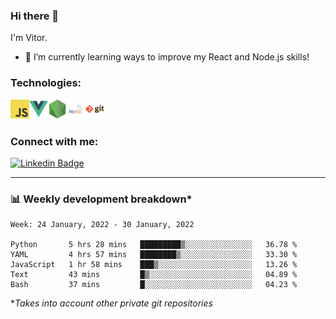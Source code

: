 ### Hi there 👋

I'm Vitor.

- 🌱 I’m currently learning ways to improve my React and Node.js skills!

### Technologies:
<img align="left" alt="Javascript" width="30px" src="https://raw.githubusercontent.com/github/explore/80688e429a7d4ef2fca1e82350fe8e3517d3494d/topics/javascript/javascript.png"/>
<img align="left" alt="VueJs" width="30px" src="https://raw.githubusercontent.com/github/explore/80688e429a7d4ef2fca1e82350fe8e3517d3494d/topics/vue/vue.png"/>
<img align="left" alt="Nodejs" width="30px" src="https://raw.githubusercontent.com/github/explore/80688e429a7d4ef2fca1e82350fe8e3517d3494d/topics/nodejs/nodejs.png" />
<img align="left" alt="Mysql" width="30px" src="https://raw.githubusercontent.com/github/explore/80688e429a7d4ef2fca1e82350fe8e3517d3494d/topics/mysql/mysql.png"/>
<img align="left" alt="Git" width="30px" src="https://raw.githubusercontent.com/github/explore/80688e429a7d4ef2fca1e82350fe8e3517d3494d/topics/git/git.png"/> 

<br /> <br />
### Connect with me:
[![Linkedin Badge](https://img.shields.io/badge/-LinkedIn-blue?style=flat-square&logo=Linkedin&logoColor=white&link=https://www.linkedin.com/in/felipefialho)](https://www.linkedin.com/in/vitorlc)

---

<!-- <p align="center"> <img src="https://komarev.com/ghpvc/?username=vitorlc&label=👀" alt="eitchtee" /> </p> -->
### :bar_chart: Weekly development breakdown*
<!--START_SECTION:waka-->
```text
Week: 24 January, 2022 - 30 January, 2022

Python       5 hrs 28 mins   █████████▒░░░░░░░░░░░░░░░   36.78 % 
YAML         4 hrs 57 mins   ████████▒░░░░░░░░░░░░░░░░   33.30 % 
JavaScript   1 hr 58 mins    ███▒░░░░░░░░░░░░░░░░░░░░░   13.26 % 
Text         43 mins         █▒░░░░░░░░░░░░░░░░░░░░░░░   04.89 % 
Bash         37 mins         █░░░░░░░░░░░░░░░░░░░░░░░░   04.23 % 
```
<!--END_SECTION:waka-->

**Takes into account other private git repositories*
